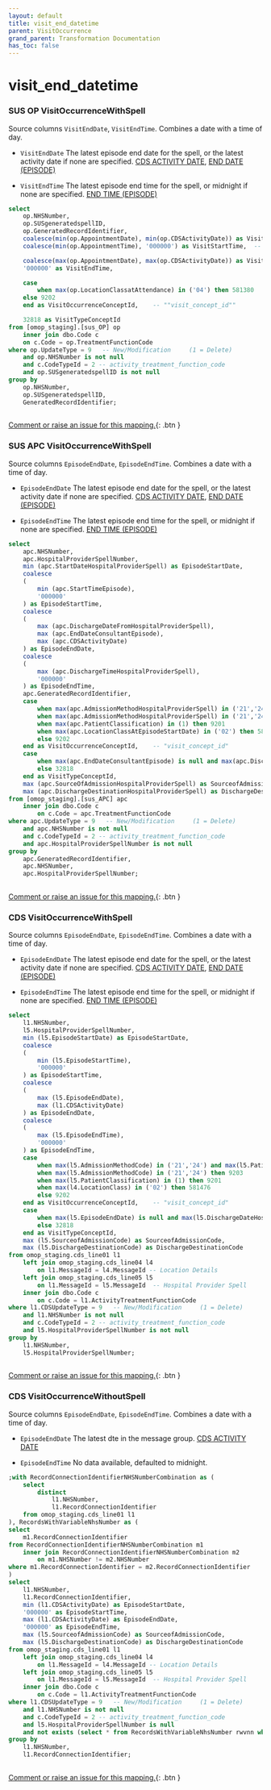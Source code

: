 ```yaml
---
layout: default
title: visit_end_datetime
parent: VisitOccurrence
grand_parent: Transformation Documentation
has_toc: false
---
```

# visit_end_datetime
### SUS OP VisitOccurrenceWithSpell
Source columns  `VisitEndDate`, `VisitEndTime`.
Combines a date with a time of day.

* `VisitEndDate` The latest episode end date for the spell, or the latest activity date if none are specified. [CDS ACTIVITY DATE](https://www.datadictionary.nhs.uk/data_elements/cds_activity_date.html), [END DATE (EPISODE)](https://www.datadictionary.nhs.uk/data_elements/end_date__episode_.html)

* `VisitEndTime` The latest episode end time for the spell, or midnight if none are specified. [END TIME (EPISODE)](https://www.datadictionary.nhs.uk/data_elements/end_time__episode_.html)

```sql
select
	op.NHSNumber,
	op.SUSgeneratedspellID,
	op.GeneratedRecordIdentifier,
	coalesce(min(op.AppointmentDate), min(op.CDSActivityDate)) as VisitStartDate,  -- visit_start_date
	coalesce(min(op.AppointmentTime), '000000') as VisitStartTime,  -- visit_start_time

	coalesce(max(op.AppointmentDate), max(op.CDSActivityDate)) as VisitEndDate,
	'000000' as VisitEndTime,

	case
		when max(op.LocationClassatAttendance) in ('04') then 581380
	else 9202
	end as VisitOccurrenceConceptId,    -- ""visit_concept_id""

	32818 as VisitTypeConceptId
from [omop_staging].[sus_OP] op
	inner join dbo.Code c
	on c.Code = op.TreatmentFunctionCode
where op.UpdateType = 9   -- New/Modification     (1 = Delete)
	and op.NHSNumber is not null
	and c.CodeTypeId = 2 -- activity_treatment_function_code
	and op.SUSgeneratedspellID is not null
group by
	op.NHSNumber,
	op.SUSgeneratedspellID,
	GeneratedRecordIdentifier;
	
```


[Comment or raise an issue for this mapping.](https://github.com/answerdigital/oxford-omop-data-mapper/issues/new?title=OMOP%20VisitOccurrence%20table%20visit_end_datetime%20field%20SUS%20OP%20VisitOccurrenceWithSpell%20mapping){: .btn }
### SUS APC VisitOccurrenceWithSpell
Source columns  `EpisodeEndDate`, `EpisodeEndTime`.
Combines a date with a time of day.

* `EpisodeEndDate` The latest episode end date for the spell, or the latest activity date if none are specified. [CDS ACTIVITY DATE](https://www.datadictionary.nhs.uk/data_elements/cds_activity_date.html), [END DATE (EPISODE)](https://www.datadictionary.nhs.uk/data_elements/end_date__episode_.html)

* `EpisodeEndTime` The latest episode end time for the spell, or midnight if none are specified. [END TIME (EPISODE)](https://www.datadictionary.nhs.uk/data_elements/end_time__episode_.html)

```sql
select
	apc.NHSNumber,
	apc.HospitalProviderSpellNumber,
	min (apc.StartDateHospitalProviderSpell) as EpisodeStartDate,
	coalesce
	(
		min (apc.StartTimeEpisode),
		'000000'
	) as EpisodeStartTime,
	coalesce
	(
		max (apc.DischargeDateFromHospitalProviderSpell),
		max (apc.EndDateConsultantEpisode),
		max (apc.CDSActivityDate)
	) as EpisodeEndDate,
	coalesce
	(
		max (apc.DischargeTimeHospitalProviderSpell),
		'000000'
	) as EpisodeEndTime,
	apc.GeneratedRecordIdentifier,
	case
		when max(apc.AdmissionMethodHospitalProviderSpell) in ('21','24') and max(apc.PatientClassification) = 1 then 262
        when max(apc.AdmissionMethodHospitalProviderSpell) in ('21','24') then 9203
        when max(apc.PatientClassification) in (1) then 9201
        when max(apc.LocationClassAtEpisodeStartDate) in ('02') then 581476
		else 9202
	end as VisitOccurrenceConceptId,    -- "visit_concept_id"
	case
		when max(apc.EndDateConsultantEpisode) is null and max(apc.DischargeDestinationHospitalProviderSpell) is null then 32220
        else 32818
	end as VisitTypeConceptId,
	max (apc.SourceOfAdmissionHospitalProviderSpell) as SourceofAdmissionCode,
	max (apc.DischargeDestinationHospitalProviderSpell) as DischargeDestinationCode
from [omop_staging].[sus_APC] apc
	inner join dbo.Code c
		on c.Code = apc.TreatmentFunctionCode
where apc.UpdateType = 9   -- New/Modification     (1 = Delete)
	and apc.NHSNumber is not null
	and c.CodeTypeId = 2 -- activity_treatment_function_code
	and apc.HospitalProviderSpellNumber is not null
group by
	apc.GeneratedRecordIdentifier,
	apc.NHSNumber,
	apc.HospitalProviderSpellNumber;
	
```


[Comment or raise an issue for this mapping.](https://github.com/answerdigital/oxford-omop-data-mapper/issues/new?title=OMOP%20VisitOccurrence%20table%20visit_end_datetime%20field%20SUS%20APC%20VisitOccurrenceWithSpell%20mapping){: .btn }
### CDS VisitOccurrenceWithSpell
Source columns  `EpisodeEndDate`, `EpisodeEndTime`.
Combines a date with a time of day.

* `EpisodeEndDate` The latest episode end date for the spell, or the latest activity date if none are specified. [CDS ACTIVITY DATE](https://www.datadictionary.nhs.uk/data_elements/cds_activity_date.html), [END DATE (EPISODE)](https://www.datadictionary.nhs.uk/data_elements/end_date__episode_.html)

* `EpisodeEndTime` The latest episode end time for the spell, or midnight if none are specified. [END TIME (EPISODE)](https://www.datadictionary.nhs.uk/data_elements/end_time__episode_.html)

```sql
select
	l1.NHSNumber,
	l5.HospitalProviderSpellNumber,
	min (l5.EpisodeStartDate) as EpisodeStartDate,
	coalesce 
	(
		min (l5.EpisodeStartTime), 
		'000000'
	) as EpisodeStartTime,
	coalesce 
	(
		max (l5.EpisodeEndDate), 
		max (l1.CDSActivityDate)
	) as EpisodeEndDate,
	coalesce 
	(
		max (l5.EpisodeEndTime), 
		'000000'
	) as EpisodeEndTime,
	case 
		when max(l5.AdmissionMethodCode) in ('21','24') and max(l5.PatientClassification) = 1 then 262
        when max(l5.AdmissionMethodCode) in ('21','24') then 9203
        when max(l5.PatientClassification) in (1) then 9201
        when max(l4.LocationClass) in ('02') then 581476
		else 9202
	end as VisitOccurrenceConceptId,    -- "visit_concept_id"
	case 
		when max(l5.EpisodeEndDate) is null and max(l5.DischargeDateHospitalProviderSpell) is null then 32220
        else 32818
	end as VisitTypeConceptId,
	max (l5.SourceofAdmissionCode) as SourceofAdmissionCode,
	max (l5.DischargeDestinationCode) as DischargeDestinationCode
from omop_staging.cds_line01 l1
	left join omop_staging.cds_line04 l4 
		on l1.MessageId = l4.MessageId -- Location Details 
	left join omop_staging.cds_line05 l5 
		on l1.MessageId = l5.MessageId  -- Hospital Provider Spell
	inner join dbo.Code c 
		on c.Code = l1.ActivityTreatmentFunctionCode
where l1.CDSUpdateType = 9   -- New/Modification     (1 = Delete)
	and l1.NHSNumber is not null
	and c.CodeTypeId = 2 -- activity_treatment_function_code
	and l5.HospitalProviderSpellNumber is not null
group by 
	l1.NHSNumber, 
	l5.HospitalProviderSpellNumber;
	
```


[Comment or raise an issue for this mapping.](https://github.com/answerdigital/oxford-omop-data-mapper/issues/new?title=OMOP%20VisitOccurrence%20table%20visit_end_datetime%20field%20CDS%20VisitOccurrenceWithSpell%20mapping){: .btn }
### CDS VisitOccurrenceWithoutSpell
Source columns  `EpisodeEndDate`, `EpisodeEndTime`.
Combines a date with a time of day.

* `EpisodeEndDate` The latest dte in the message group. [CDS ACTIVITY DATE](https://www.datadictionary.nhs.uk/data_elements/cds_activity_date.html)

* `EpisodeEndTime` No data available, defaulted to midnight. 

```sql
;with RecordConnectionIdentifierNHSNumberCombination as (
	select
		distinct 
			l1.NHSNumber,
			l1.RecordConnectionIdentifier
	from omop_staging.cds_line01 l1
), RecordsWithVariableNhsNumber as (
select
	m1.RecordConnectionIdentifier
from RecordConnectionIdentifierNHSNumberCombination m1
	inner join RecordConnectionIdentifierNHSNumberCombination m2
		on m1.NHSNumber != m2.NHSNumber
where m1.RecordConnectionIdentifier = m2.RecordConnectionIdentifier
)
select
	l1.NHSNumber,
	l1.RecordConnectionIdentifier,
	min (l1.CDSActivityDate) as EpisodeStartDate,
	'000000' as EpisodeStartTime,
	max (l1.CDSActivityDate) as EpisodeEndDate,
	'000000' as EpisodeEndTime,
	max (l5.SourceofAdmissionCode) as SourceofAdmissionCode,
	max (l5.DischargeDestinationCode) as DischargeDestinationCode
from omop_staging.cds_line01 l1
	left join omop_staging.cds_line04 l4 
		on l1.MessageId = l4.MessageId -- Location Details 
	left join omop_staging.cds_line05 l5 
		on l1.MessageId = l5.MessageId  -- Hospital Provider Spell
	inner join dbo.Code c 
		on c.Code = l1.ActivityTreatmentFunctionCode
where l1.CDSUpdateType = 9   -- New/Modification     (1 = Delete)
	and l1.NHSNumber is not null
	and c.CodeTypeId = 2 -- activity_treatment_function_code
	and l5.HospitalProviderSpellNumber is null
	and not exists (select * from RecordsWithVariableNhsNumber rwvnn where rwvnn.RecordConnectionIdentifier = l1.RecordConnectionIdentifier)
group by 
	l1.NHSNumber, 
	l1.RecordConnectionIdentifier;
	
```


[Comment or raise an issue for this mapping.](https://github.com/answerdigital/oxford-omop-data-mapper/issues/new?title=OMOP%20VisitOccurrence%20table%20visit_end_datetime%20field%20CDS%20VisitOccurrenceWithoutSpell%20mapping){: .btn }
